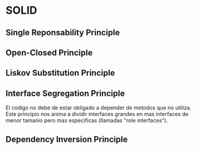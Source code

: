 # SOLID

## Single Reponsability Principle

## Open-Closed Principle

## Liskov Substitution Principle

## Interface Segregation Principle

El codigo no debe de estar obligado a depender de metodos que no utiliza. Este
principio nos anima a dividir interfaces grandes en mas interfaces de menor
tamanio pero mas especificas (llamadas "role interfaces").

## Dependency Inversion Principle
